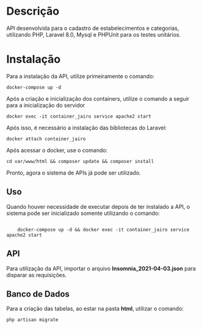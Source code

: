 # Descrição

API desenvolvida para o cadastro de estabelecimentos e categorias, utilizando PHP, Laravel 8.0, Mysql e PHPUnit para os testes unitários.


# Instalação

Para a instalação da API, utilize primeiramente o comando:

    docker-compose up -d
   Após a criação e inicialização dos containers, utilize o comando a seguir para a inicialização do servidor
	   

    docker exec -it container_jairo service apache2 start

Após isso, é necessário a instalação das bibliotecas do Laravel:

    docker attach container_jairo 

Após acessar o docker, use o comando:

    cd var/www/html && composer update && composer install
   Pronto, agora o sistema de APIs já pode ser utilizado.

## Uso

Quando houver necessidade de executar depois de ter instalado a API, o sistema pode ser inicializado somente utilizando o comando:
```

    docker-compose up -d && docker exec -it container_jairo service apache2 start 

```
## API

Para utilização da API, importar o arquivo **Insomnia_2021-04-03.json** para disparar as requisições.

## Banco de Dados

Para a criação das tabelas, ao estar na pasta **html**, utilizar o comando:

    php artisan migrate
  